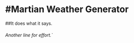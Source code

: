 #Martian Weather Generator
=================================================

##It does what it says.  

###### Another line for effort.`